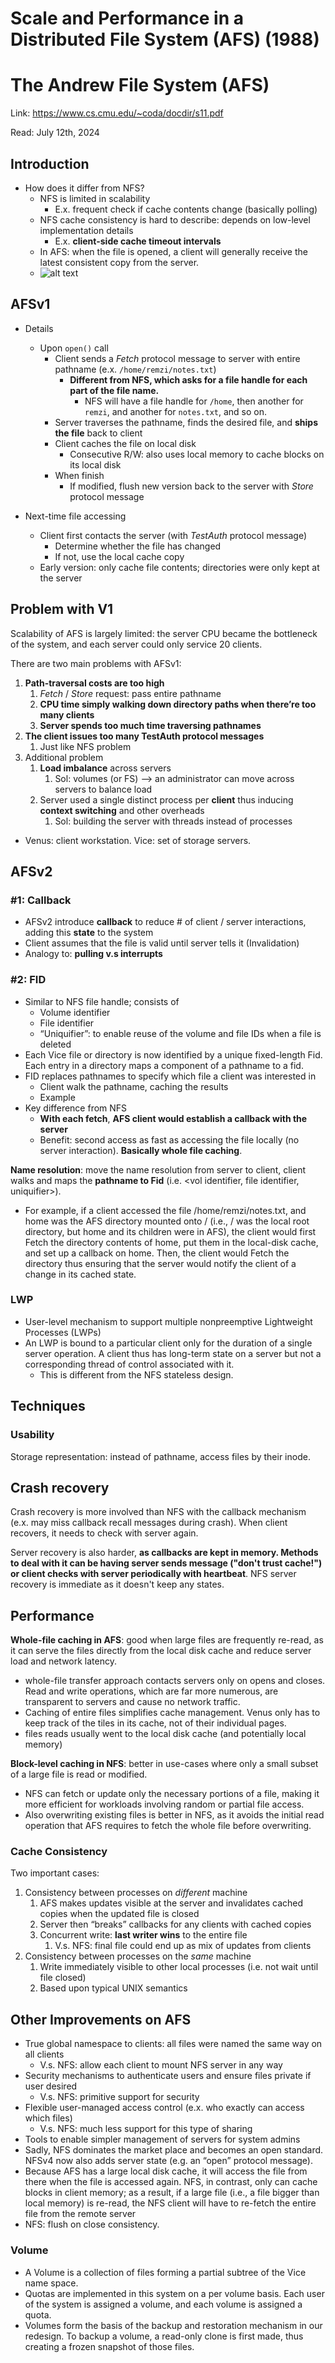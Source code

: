 # Scale and Performance in a Distributed File System (AFS) (1988)  

# The Andrew File System (AFS)

Link: https://www.cs.cmu.edu/~coda/docdir/s11.pdf

Read: July 12th, 2024

## Introduction 

- How does it differ from NFS?
    - NFS is limited in scalability
        - E.x. frequent check if cache contents change (basically polling)
    - NFS cache consistency is hard to describe: depends on low-level implementation details
        - E.x. **client-side cache timeout intervals**
    - In AFS: when the file is opened, a client will generally receive the latest consistent copy from the server.
    - ![alt text](images/311-afs/afs-api.png)

## AFSv1

- Details
    - Upon `open()` call
        - Client sends a *Fetch* protocol message to server with entire pathname (e.x. `/home/remzi/notes.txt`)
          - **Different from NFS, which asks for a file handle for each part of the file name.**
            - NFS will have a file handle for `/home`, then another for `remzi`, and another for `notes.txt`, and so on.
        - Server traverses the pathname, finds the desired file, and **ships the file** back to client
        - Client caches the file on local disk
            - Consecutive R/W: also uses local memory to cache blocks on its local disk
        - When finish
            - If modified, flush new version back to the server with *Store* protocol message

- Next-time file accessing
    - Client first contacts the server (with *TestAuth* protocol message)
        - Determine whether the file has changed
        - If not, use the local cache copy
    - Early version: only cache file contents; directories were only kept at the server

## Problem with V1

Scalability of AFS is largely limited: the server CPU became the bottleneck of the system, and each server could only service 20 clients. 

There are two main problems with AFSv1:

1. **Path-traversal costs are too high**
    1. *Fetch* / *Store* request: pass entire pathname 
    2. **CPU time simply walking down directory paths when there’re too many clients**
    3. **Server spends too much time traversing pathnames**
2. **The client issues too many TestAuth protocol messages** 
    1. Just like NFS problem 
3. Additional problem 
    1. **Load imbalance** across servers 
        1. Sol: volumes (or FS) —> an administrator can move across servers to balance load 
    2. Server used a single distinct process per **client** thus inducing **context switching** and other overheads 
        1. Sol: building the server with threads instead of processes

* Venus: client workstation. Vice: set of storage servers. 

## AFSv2

### #1: Callback

- AFSv2 introduce **callback** to reduce # of client / server interactions, adding this **state** to the system
- Client assumes that the file is valid until server tells it (Invalidation)
- Analogy to: **pulling v.s interrupts**

### #2: FID

- Similar to NFS file handle; consists of
    - Volume identifier
    - File identifier
    - “Uniquifier”: to enable reuse of the volume and file IDs when a file is deleted
- Each Vice file or directory is now identified by a unique fixed-length Fid. Each entry in a directory maps a component of a pathname to a fid. 
- FID replaces pathnames to specify which file a client was interested in
    - Client walk the pathname, caching the results
    - Example
- Key difference from NFS
    - **With each fetch**, **AFS client would establish a callback with the server**
    - Benefit: second access as fast as accessing the file locally (no server interaction). **Basically whole file caching**. 

**Name resolution**: move the name resolution from server to client, client walks and maps the **pathname to Fid** (i.e. <vol identifier, file identifier, uniquifier>). 

- For example, if a client accessed the file /home/remzi/notes.txt, and home was the AFS directory mounted onto / (i.e., / was the local root directory, but home and its children were in AFS), the client would first Fetch the directory contents of home, put them in the local-disk cache, and set up a callback on home. Then, the client would Fetch the directory thus ensuring that the server would notify the client of a change in its cached state. 

### LWP

* User-level mechanism to support multiple nonpreemptive Lightweight Processes (LWPs) 
* An LWP is bound to a particular client only for the duration of a single server operation. A client thus has long-term state on a server but not a corresponding thread of control associated with it. 
  * This is different from the NFS stateless design. 

## Techniques

### Usability 
Storage representation: instead of pathname, access files by their inode. 

## Crash recovery 
Crash recovery is more involved than NFS with the callback mechanism (e.x. may miss callback recall messages during crash). When client recovers, it needs to check with server again. 

Server recovery is also harder, **as callbacks are kept in memory. Methods to deal with it can be having server sends message ("don't trust cache!") or client checks with server periodically with heartbeat**. NFS server recovery is immediate as it doesn't keep any states. 

## Performance 
**Whole-file caching in AFS**: good when large files are frequently re-read, as it can serve the files directly from the local disk cache and reduce server load and network latency. 
  * whole-file transfer approach contacts servers only on opens and closes. Read and write operations, which are far more numerous, are transparent to servers and cause no network traffic.
  * Caching of entire files simplifies cache management. Venus only has to keep track of the tiles in its cache, not of their individual pages.
* files reads usually went to the local disk cache (and potentially local memory) 

**Block-level caching in NFS**: better in use-cases where only a small subset of a large file is read or modified.
* NFS can fetch or update only the necessary portions of a file, making it more efficient for workloads involving random or partial file access.
* Also overwriting existing files is better in NFS, as it avoids the initial read operation that AFS requires to fetch the whole file before overwriting.

### Cache Consistency 

Two important cases:

1. Consistency between processes on *different* machine 
    1. AFS makes updates visible at the server and invalidates cached copies when the updated file is closed 
    2. Server then “breaks” callbacks for any clients with cached copies
    3. Concurrent write: **last writer wins** to the entire file 
        1. V.s. NFS: final file could end up as mix of updates from clients 
2. Consistency between processes on the *same* machine 
    1. Write immediately visible to other local processes (i.e. not wait until file closed) 
    2. Based upon typical UNIX semantics

## Other Improvements on AFS

- True global namespace to clients: all files were named the same way on all clients
    - V.s. NFS: allow each client to mount NFS server in any way
- Security mechanisms to authenticate users and ensure files private if user desired
    - V.s. NFS: primitive support for security
- Flexible user-managed access control (e.x. who exactly can access which files)
    - V.s. NFS: much less support for this type of sharing
- Tools to enable simpler management of servers for system admins
- Sadly, NFS dominates the market place and becomes an open standard. NFSv4 now also adds server state (e.g. an “open” protocol message).
- Because AFS has a large local disk cache, it will access the file from there when the file is accessed again. NFS, in contrast, only can cache blocks in client memory; as a result, if a large file (i.e., a file bigger than local memory) is re-read, the NFS client will have to re-fetch the entire file from the remote server
- NFS: flush on close consistency.

### Volume

* A Volume is a collection of files forming a partial subtree of the Vice name space.
* Quotas are implemented in this system on a per volume basis. Each user of the system is assigned a volume, and each volume is assigned a quota. 
* Volumes form the basis of the backup and restoration mechanism in our redesign. To backup a volume, a read-only clone is first made, thus creating a frozen snapshot of those files. 

